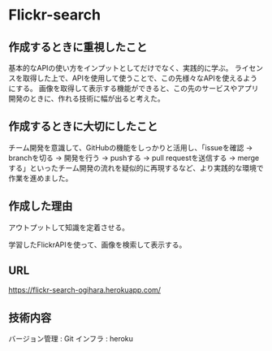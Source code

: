 # Flickr-search

## 作成するときに重視したこと
基本的なAPIの使い方をインプットとしてだけでなく、実践的に学ぶ。
ライセンスを取得した上で、APIを使用して使うことで、この先様々なAPIを使えるようにする。
画像を取得して表示する機能ができると、この先のサービスやアプリ開発のときに、作れる技術に幅が出ると考えた。

## 作成するときに大切にしたこと
チーム開発を意識して、GitHubの機能をしっかりと活用し、「issueを確認 -> branchを切る -> 開発を行う -> pushする -> pull requestを送信する -> mergeする」といったチーム開発の流れを疑似的に再現するなど、より実践的な環境で作業を進めました。

## 作成した理由
アウトプットして知識を定着させる。

学習したFlickrAPIを使って、画像を検索して表示する。

## URL

https://flickr-search-ogihara.herokuapp.com/

## 技術内容
バージョン管理 : Git
インフラ : heroku

